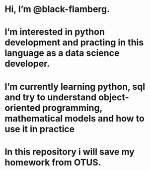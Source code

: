 #  Hi, I’m @black-flamberg.
# I’m interested in python development and practing in this language as a data science developer.
# I’m currently learning python, sql and try to understand object-oriented programming, mathematical models and how to use it in practice
# In this repository i will save my homework from OTUS.
